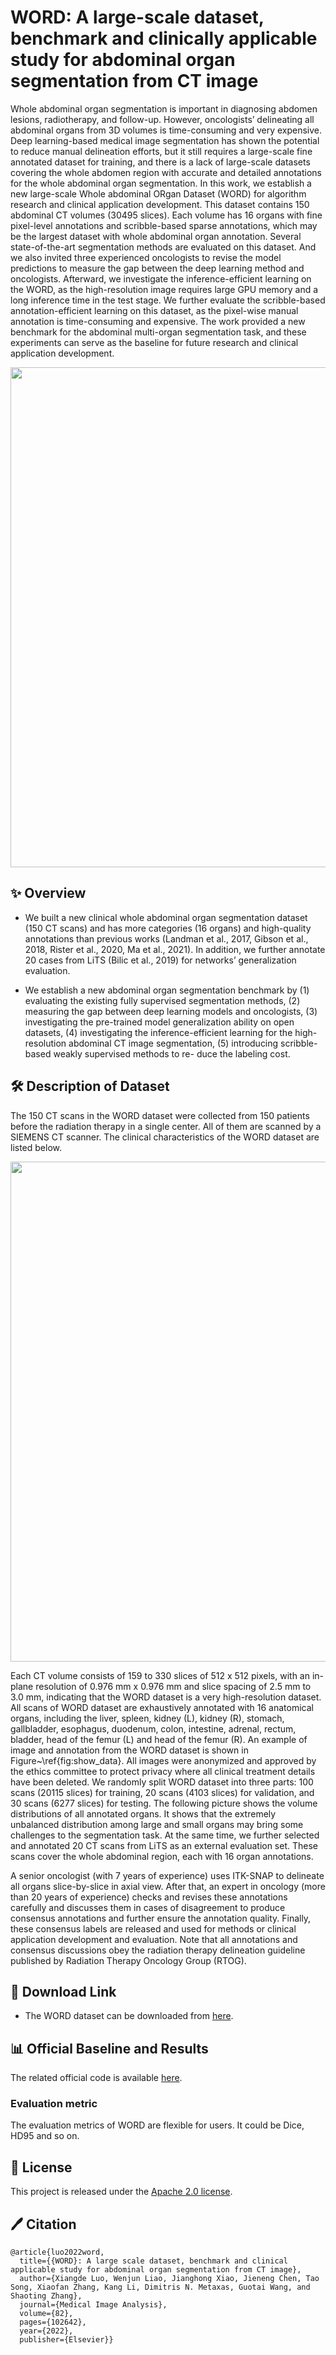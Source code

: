 
# WORD: A large-scale dataset, benchmark and clinically applicable study for abdominal organ segmentation from CT image

Whole abdominal organ segmentation is important in diagnosing abdomen lesions, radiotherapy, and follow-up. However, oncologists’ delineating all abdominal organs from 3D volumes is time-consuming and very expensive. Deep learning-based medical image segmentation has shown the potential to reduce manual delineation efforts, but it still requires a large-scale fine annotated dataset for training, and there is a lack of large-scale datasets covering the whole abdomen region with accurate and detailed annotations for the whole abdominal organ segmentation. In this work, we establish a new large-scale Whole abdominal ORgan Dataset (WORD) for algorithm research and clinical application development. This dataset contains 150 abdominal CT volumes (30495 slices). Each volume has 16 organs with fine pixel-level annotations and scribble-based sparse annotations, which may be the largest dataset with whole abdominal organ annotation. Several state-of-the-art segmentation methods are evaluated on this dataset. And we also invited three experienced oncologists to revise the model predictions to measure the gap between the deep learning method and oncologists. Afterward, we investigate the inference-efficient learning on the WORD, as the high-resolution image requires large GPU memory and a long inference time in the test stage. We further evaluate the scribble-based annotation-efficient learning on this dataset, as the pixel-wise manual annotation is time-consuming and expensive. The work provided a new benchmark for the abdominal multi-organ segmentation task, and these experiments can serve as the baseline for future research and clinical application development.

<!-- Insert a pipeline of your algorithm here if got one -->
<div align="center">
    <a href="https://"><img width="800px" height="auto" src="https://raw.githubusercontent.com/OpenGVLab/SAM-Med2D/main/assets/cover_SA-Med2D-20M.png"></a>
</div>

## ✨ Overview
- We built a new clinical whole abdominal organ segmentation dataset (150 CT scans) and has more categories (16 organs) and high-quality annotations than previous works (Landman et al., 2017, Gibson et al., 2018, Rister et al., 2020, Ma et al., 2021). In addition, we further annotate 20 cases from LiTS (Bilic et al., 2019) for networks’ generalization evaluation.

- We establish a new abdominal organ segmentation benchmark by (1) evaluating the existing fully supervised segmentation methods, (2) measuring the gap between deep learning models and oncologists, (3) investigating the pre-trained model generalization ability on open datasets, (4) investigating the inference-efficient learning for the high-resolution abdominal CT image segmentation, (5) introducing scribble-based weakly supervised methods to re-
duce the labeling cost.

## 🛠️ Description of Dataset

The 150 CT scans in the WORD dataset were collected from 150 patients before the radiation therapy in a single center. All of them are scanned by a SIEMENS CT scanner. The clinical characteristics of the WORD dataset are listed below.

<div align="center">
    <a href="https://"><img width="800px" height="auto" src="https://github.com/openmedlab/dataset/blob/main/figures/sam2d_figure4.png"></a>
</div>

Each CT volume consists of 159 to 330 slices of 512 x 512 pixels, with an in-plane resolution of 0.976 mm x 0.976 mm and slice spacing of 2.5 mm to 3.0 mm, indicating that the WORD dataset is a very high-resolution dataset. All scans of WORD dataset are exhaustively annotated with 16 anatomical organs, including the liver, spleen, kidney (L), kidney (R), stomach, gallbladder, esophagus, duodenum, colon, intestine, adrenal, rectum, bladder, head of the femur (L) and head of the femur (R). An example of image and annotation from the WORD dataset is shown in Figure~\ref{fig:show_data}. All images were anonymized and approved by the ethics committee to protect privacy where all clinical treatment details have been deleted. We randomly split WORD dataset into three parts: 100 scans (20115 slices) for training, 20 scans (4103 slices) for validation, and 30 scans (6277 slices) for testing. The following picture shows the volume distributions of all annotated organs. It shows that the extremely unbalanced distribution among large and small organs may bring some challenges to the segmentation task. At the same time, we further selected and annotated 20 CT scans from  LiTS as an external evaluation set. These scans cover the whole abdominal region, each with 16 organ annotations.

A senior oncologist (with 7 years of experience) uses ITK-SNAP to delineate all organs slice-by-slice in axial view. After that, an expert in oncology (more than 20 years of experience) checks and revises these annotations carefully and discusses them in cases of disagreement to produce consensus annotations and further ensure the annotation quality. Finally, these consensus labels are released and used for methods or clinical application development and evaluation. Note that all annotations and consensus discussions obey the radiation therapy delineation guideline published by Radiation Therapy Oncology Group (RTOG).

## 🙌 Download Link

- The WORD dataset can be downloaded from [here](https://github.com/HiLab-git/WORD).


## 📊 Official Baseline and Results

The related official code is available [here](https://github.com/HiLab-git/WORD).

### Evaluation metric

The evaluation metrics of WORD are flexible for users. It could be Dice, HD95 and so on.

## 🎫 License

This project is released under the [Apache 2.0 license](LICENSE).


## 🖊️ Citation

```
@article{luo2022word,
  title={{WORD}: A large scale dataset, benchmark and clinical applicable study for abdominal organ segmentation from CT image},
  author={Xiangde Luo, Wenjun Liao, Jianghong Xiao, Jieneng Chen, Tao Song, Xiaofan Zhang, Kang Li, Dimitris N. Metaxas, Guotai Wang, and Shaoting Zhang},
  journal={Medical Image Analysis},
  volume={82},
  pages={102642},
  year={2022},
  publisher={Elsevier}}
```

